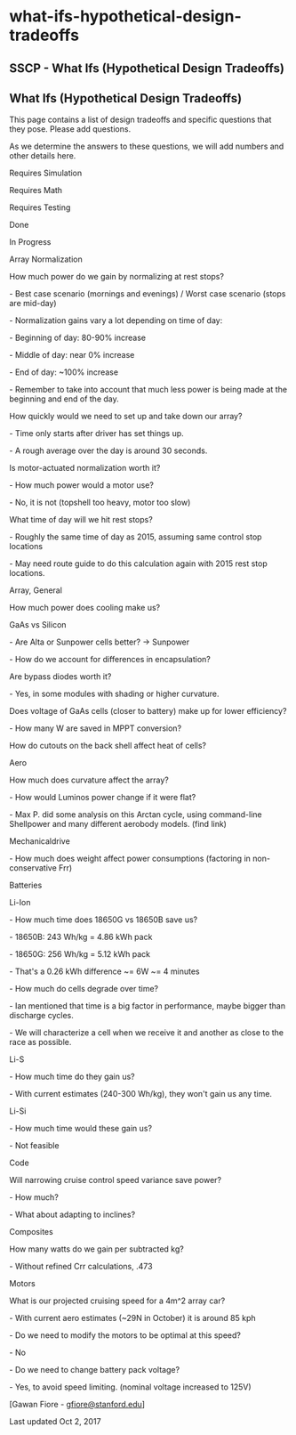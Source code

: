 # what-ifs-hypothetical-design-tradeoffs

## SSCP - What Ifs (Hypothetical Design Tradeoffs)

## What Ifs (Hypothetical Design Tradeoffs)

This page contains a list of design tradeoffs and specific questions that they pose.  Please add questions.

As we determine the answers to these questions, we will add numbers and other details here.

Requires Simulation

Requires Math

Requires Testing

Done

In Progress

Array Normalization

How much power do we gain by normalizing at rest stops?

&#x20;   \- Best case scenario (mornings and evenings) / Worst case scenario (stops are mid-day)

&#x20;   \- Normalization gains vary a lot depending on time of day:

&#x20;       \- Beginning of day: 80-90% increase

&#x20;       \- Middle of day: near 0% increase

&#x20;       \- End of day: \~100% increase

&#x20;   \- Remember to take into account that much less power is being made at the beginning and end of the day.

How quickly would we need to set up and take down our array?

&#x20;   \- Time only starts after driver has set things up.

&#x20;   \- A rough average over the day is around 30 seconds.

Is motor-actuated normalization worth it?

&#x20;   \- How much power would a motor use?

&#x20;   \- No, it is not (topshell too heavy, motor too slow)

What time of day will we hit rest stops?

&#x20;   \- Roughly the same time of day as 2015, assuming same control stop locations

&#x20;   \- May need route guide to do this calculation again with 2015 rest stop locations.

Array, General

How much power does cooling make us?

GaAs vs Silicon

&#x20;   \- Are Alta or Sunpower cells better? -> Sunpower

&#x20;   \- How do we account for differences in encapsulation?

Are bypass diodes worth it?

&#x20;       \- Yes, in some modules with shading or higher curvature.

Does voltage of GaAs cells (closer to battery) make up for lower efficiency?

&#x20;   \- How many W are saved in MPPT conversion?

How do cutouts on the back shell affect heat of cells?

Aero

How much does curvature affect the array?

&#x20;   \- How would Luminos power change if it were flat?

&#x20;   \- Max P. did some analysis on this Arctan cycle, using command-line Shellpower and many different aerobody models. (find link)

Mechanicaldrive

&#x20;   \- How much does weight affect power consumptions (factoring in non-conservative Frr)

Batteries

Li-Ion

&#x20;   \- How much time does 18650G vs 18650B save us?

&#x20;       \- 18650B: 243 Wh/kg = 4.86 kWh pack

&#x20;       \- 18650G: 256 Wh/kg = 5.12 kWh pack

&#x20;       \- That's a 0.26 kWh difference \~= 6W \~= 4 minutes

&#x20;   \- How much do cells degrade over time?

&#x20;       \- Ian mentioned that time is a big factor in performance, maybe bigger than discharge cycles.

&#x20;       \- We will characterize a cell when we receive it and another as close to the race as possible.

Li-S

&#x20;   \- How much time do they gain us?

&#x20;       \- With current estimates (240-300 Wh/kg), they won't gain us any time.

Li-Si

&#x20;   \- How much time would these gain us?

&#x20;       \- Not feasible

Code&#x20;

Will narrowing cruise control speed variance save power?

&#x20;   \- How much?

&#x20;   \- What about adapting to inclines?

Composites

How many watts do we gain per subtracted kg?

&#x20;   \- Without refined Crr calculations, .473

Motors

What is our projected cruising speed for a 4m^2 array car?

&#x20;   \- With current aero estimates (\~29N in October) it is around 85 kph

&#x20;   \- Do we need to modify the motors to be optimal at this speed?

&#x20;       \- No

&#x20;   \- Do we need to change battery pack voltage?

&#x20;       \- Yes, to avoid speed limiting. (nominal voltage increased to 125V)

\[Gawan Fiore - gfiore@stanford.edu]

Last updated Oct 2, 2017
